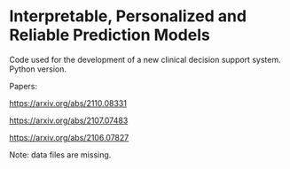 # Interpretable, Personalized and Reliable Prediction Models

Code used for the development of a new clinical decision support system.
Python version.

Papers:

https://arxiv.org/abs/2110.08331

https://arxiv.org/abs/2107.07483

https://arxiv.org/abs/2106.07827

Note: data files are missing.
